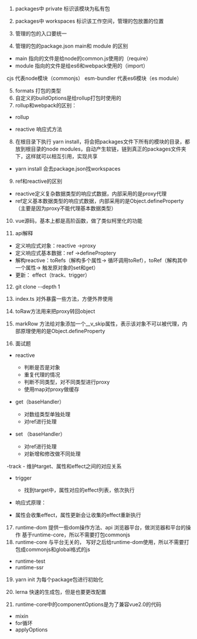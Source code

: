 1. packages中 private 标识该模块为私有包

2. packages中 workspaces 标识该工作空间，管理的包放置的位置

3. 管理的包的入口要统一

4. 管理的包的package.json  main和 module 的区别
- main 指向的文件是给node的common.js使用的（require）
- module 指向的文件是给es6和webpack使用的（import）

cjs 代表node模块（commonjs）
esm-bundler 代表es6模块（es module）

5. formats 打包的类型
6. 自定义的buildOptions是给rollup打包时使用的
7. rollup和webpack的区别：
- rollup



- reactive 响应式方法

8. 在根目录下执行 yarn install，将会把packages文件下所有的模块的目录，都放到根目录的node modules，自动产生软链，链到真正的packages文件夹下，这样就可以相互引用，实现共享
- yarn install 会去package.json找workspaces


9. ref和reactive的区别
- reactive定义复杂数据类型的响应式数据，内部采用的是proxy代理
- ref定义基本数据类型的响应式数据，内部采用的是Object.defineProperty（主要是因为proxy不能代理基本数据类型）

10. vue源码，基本上都是高阶函数，做了类似柯里化的功能

11. api解释
- 定义响应式对象：reactive ->proxy
- 定义响应式基本数据：ref ->defineProptery
- 解构reactive：toRefs（解构多个属性-> 循环调用toRef），toRef（解构其中一个属性-> 触发原对象的set和get）
- 更新： effect（track、trigger）

12. git clone --depth 1

13. index.ts 对外暴露一些方法，方便外界使用

14. toRaw方法用来把proxy转回object

15. markRow 方法给对象添加一个__v_skip属性，表示该对象不可以被代理，内部原理使用的是Object.defineProperty

16. 面试题
- reactive
    - 判断是否是对象
    - 重复代理的情况
    - 判断不同类型，对不同类型进行proxy
    - 使用map对proxy做缓存

- get（baseHandler）
    - 对数组类型单独处理
    - 对ref进行处理

- set （baseHandler）
    - 对ref进行处理
    - 对新增和修改做不同处理

-track
    - 维护target、属性和effect之间的对应关系

- trigger
    - 找到target中，属性对应的effect列表，依次执行

- 响应式原理：
- 属性会收集effect，属性更新会让收集的effect重新执行


<!-- 运行时的包 -->
17. runtime-dom 提供一些dom操作方法、api 浏览器平台，做浏览器和平台的操作 基于runtime-core，所以不需要打包commonjs
18. runtime-core 与平台无关的， 写好之后给runtime-dom使用，所以不需要打包成commonjs和global格式的js
- runtime-test
- runtime-ssr

19. yarn init 为每个package包进行初始化
20. lerna 快速的生成包，但是也要更改配置

21. runtime-core中的componentOptions是为了兼容vue2.0的代码
- mixin
- for循环
- applyOptions


